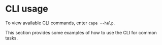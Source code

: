 # CLI usage

To view available CLI commands, enter `cape --help`.

This section provides some examples of how to use the CLI for common tasks.